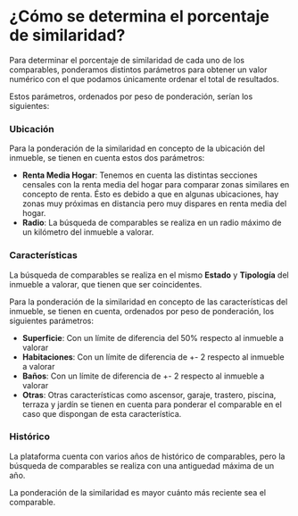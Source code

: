 # ¿Cómo se determina el porcentaje de similaridad?

Para determinar el porcentaje de similaridad de cada uno de los comparables, ponderamos distintos parámetros para obtener un valor numérico con el que podamos únicamente ordenar el total de resultados.

Estos parámetros, ordenados por peso de ponderación, serían los siguientes:

### **Ubicación**

Para la ponderación de la similaridad en concepto de la ubicación del inmueble, se tienen en cuenta estos dos parámetros: 

- **Renta Media Hogar**: Tenemos en cuenta las distintas secciones censales con la renta media del hogar para comparar zonas similares en concepto de renta. Ésto es debido a que en algunas ubicaciones, hay zonas muy próximas en distancia pero muy dispares en renta media del hogar.
- **Radio**: La búsqueda de comparables se realiza en un radio máximo de un kilómetro del inmueble a valorar.

### Características

La búsqueda de comparables se realiza en el mismo **Estado** y **Tipología** del inmueble a valorar, que tienen que ser coincidentes.

Para la ponderación de la similaridad en concepto de las características del inmueble, se tienen en cuenta, ordenados por peso de ponderación, los siguientes parámetros:

- **Superficie**: Con un límite de diferencia del 50% respecto al inmueble a valorar
- **Habitaciones**: Con un límite de diferencia de +- 2 respecto al inmueble a valorar
- **Baños**: Con un límite de diferencia de +- 2 respecto al inmueble a valorar
- **Otras**: Otras características como ascensor, garaje, trastero, piscina, terraza y jardín se tienen en cuenta para ponderar el comparable en el caso que dispongan de esta característica.

### Histórico

La plataforma cuenta con varios años de histórico de comparables, pero la búsqueda de comparables se realiza con una antiguedad máxima de un año.

La ponderación de la similaridad es mayor cuánto más reciente sea el comparable.